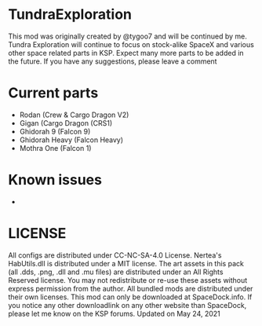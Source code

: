 # TundraExploration
This mod was originally created by @tygoo7 and will be continued by me. Tundra Exploration will continue to focus on stock-alike SpaceX and various other space related parts in KSP. Expect many more parts to be added in the future. If you have any suggestions, please leave a comment

# Current parts

- Rodan (Crew & Cargo Dragon V2)
- Gigan (Cargo Dragon (CRS1)
- Ghidorah 9 (Falcon 9)
- Ghidorah Heavy (Falcon Heavy)
- Mothra One (Falcon 1)

# Known issues

-

# LICENSE

All configs are distributed under CC-NC-SA-4.0 License.
Nertea's HabUtils.dll is distributed under a MIT license.
The art assets in this pack (all .dds, .png, .dll and .mu files) are distributed under an All Rights Reserved license. You may not redistribute or re-use these assets without express permission from the author.
All bundled mods are distributed under their own licenses.
This mod can only be downloaded at SpaceDock.info. If you notice any other downloadlink on any other website than SpaceDock, please let me know on the KSP forums.
Updated on May 24, 2021
